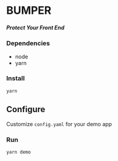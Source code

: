 # BUMPER
##### Protect Your Front End

### Dependencies
* node
* yarn

### Install
`yarn`

## Configure
Customize `config.yaml` for your demo app

### Run
`yarn demo`
